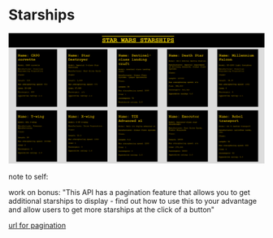 # Starships

![Preview of the display](./images/image1.png)

note to self:  

 work on bonus: "This API has a pagination feature that allows you to get additional starships to display - find out how to use this to your advantage and allow users to get more starships at the click of a button"

[url for pagination]("https://nordicapis.com/everything-you-need-to-know-about-api-pagination/")